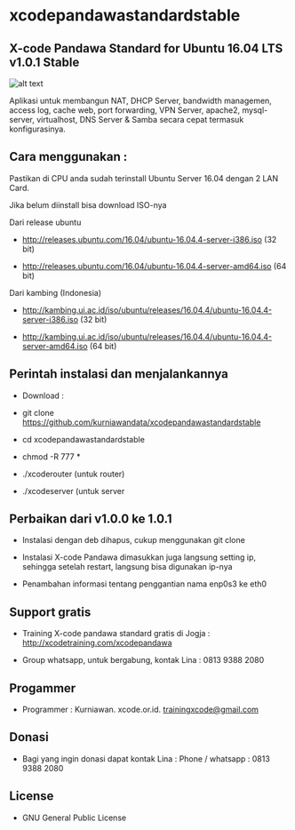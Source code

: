 # xcodepandawastandardstable

X-code Pandawa Standard for Ubuntu 16.04 LTS v1.0.1 Stable
------------------------------------------

![alt text](http://xcode.or.id/04_small-logo.png)

Aplikasi untuk membangun NAT, DHCP Server, bandwidth managemen, access log, cache web, port forwarding, VPN Server, apache2, mysql-server, virtualhost, DNS Server & Samba secara cepat termasuk konfigurasinya. 

Cara menggunakan :
------------------

Pastikan di CPU anda sudah terinstall Ubuntu Server 16.04 dengan 2 LAN Card.

Jika belum diinstall bisa download ISO-nya 

Dari release ubuntu

- http://releases.ubuntu.com/16.04/ubuntu-16.04.4-server-i386.iso (32 bit)

- http://releases.ubuntu.com/16.04/ubuntu-16.04.4-server-amd64.iso (64 bit)

Dari kambing (Indonesia)

- http://kambing.ui.ac.id/iso/ubuntu/releases/16.04.4/ubuntu-16.04.4-server-i386.iso (32 bit)

- http://kambing.ui.ac.id/iso/ubuntu/releases/16.04.4/ubuntu-16.04.4-server-amd64.iso (64 bit)

Perintah instalasi dan menjalankannya
-------------------------------------

- Download : 

- git clone https://github.com/kurniawandata/xcodepandawastandardstable

- cd xcodepandawastandardstable

- chmod -R 777 *

- ./xcoderouter (untuk router)

- ./xcodeserver (untuk server

Perbaikan dari v1.0.0 ke 1.0.1
---------------------

- Instalasi dengan deb dihapus, cukup menggunakan git clone

- Instalasi X-code Pandawa dimasukkan juga langsung setting ip, sehingga setelah restart, langsung bisa digunakan ip-nya

- Penambahan informasi tentang penggantian nama enp0s3 ke eth0

Support gratis
--------------

- Training X-code pandawa standard gratis di Jogja : http://xcodetraining.com/xcodepandawa 

- Group whatsapp, untuk bergabung, kontak Lina :  0813 9388 2080

Progammer 
---------

- Programmer : Kurniawan. xcode.or.id. trainingxcode@gmail.com

Donasi
------ 

- Bagi yang ingin donasi dapat kontak Lina : Phone / whatsapp : 0813 9388 2080 

License
------- 

- GNU General Public License 
